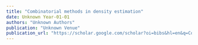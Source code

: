 ```yaml
---
title: "Combinatorial methods in density estimation"
date: Unknown Year-01-01
authors: "Unknown Authors"
publication: "Unknown Venue"
publication_url: "https://scholar.google.com/scholar?oi=bibs&hl=en&q=Combinatorial+methods+in+density+estimation"
---
```

